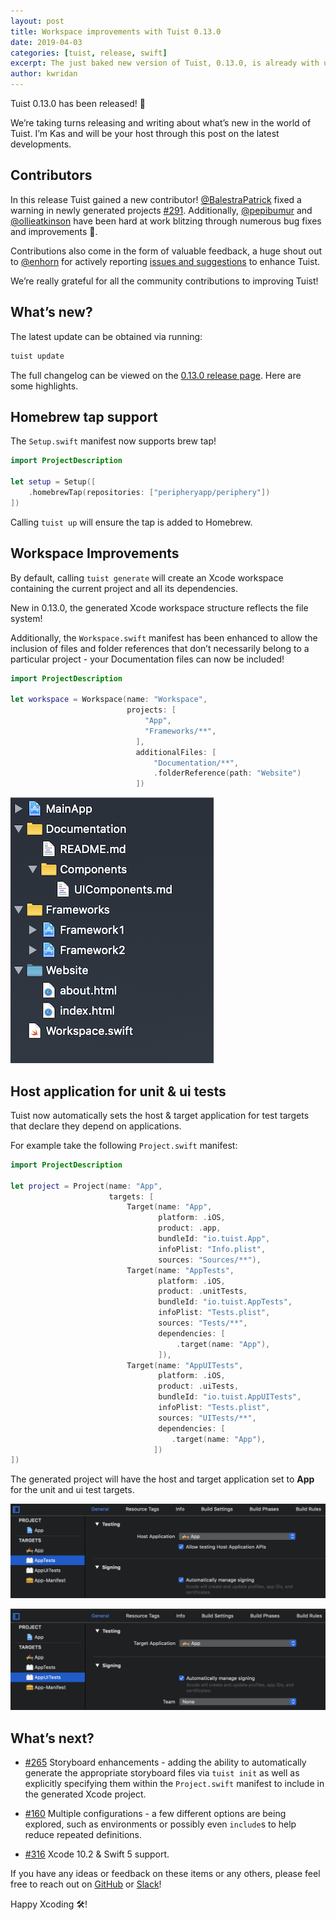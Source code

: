 ```yaml
---
layout: post
title: Workspace improvements with Tuist 0.13.0
date: 2019-04-03
categories: [tuist, release, swift]
excerpt: The just baked new version of Tuist, 0.13.0, is already with us. We added significant improvements to workspaces like being able to define additional files that are added to the project. We also aligned the structured of the generated workspaces to match the filesystem. This version also makes sure that for those test targets that depend on a host application are set up with the right settings.
author: kwridan
---
```


Tuist 0.13.0 has been released! 🎉

We’re taking turns releasing and writing about what’s new in the world of Tuist. I’m Kas and will be your host through this post on the latest developments.

## Contributors

In this release Tuist gained a new contributor! [@BalestraPatrick](https://github.com/BalestraPatrick) fixed a warning in newly generated projects [#291](https://github.com/tuist/tuist/pull/291). Additionally, [@pepibumur](https://github.com/pepibumur) and [@ollieatkinson](https://github.com/ollieatkinson) have been hard at work blitzing through numerous bug fixes and improvements 👏.

Contributions also come in the form of valuable feedback, a huge shout out to [@enhorn](https://github.com/enhorn) for actively reporting [issues and suggestions](https://github.com/tuist/tuist/issues?utf8=✓&q=is%3Aissue+author%3Aenhorn+) to enhance Tuist.

We’re really grateful for all the community contributions to improving Tuist!

## What’s new?

The latest update can be obtained via running:

```sh
tuist update
```

The full changelog can be viewed on the [0.13.0 release page](https://github.com/tuist/tuist/releases/tag/0.13.0). Here are some highlights.

## Homebrew tap support

The `Setup.swift` manifest now supports brew tap!

```swift
import ProjectDescription

let setup = Setup([
	.homebrewTap(repositories: ["peripheryapp/periphery"])
])
```

Calling `tuist up` will ensure the tap is added to Homebrew.

## Workspace Improvements

By default, calling `tuist generate` will create an Xcode workspace containing the current project and all its dependencies.

New in 0.13.0, the generated Xcode workspace structure reflects the file system!

Additionally, the `Workspace.swift` manifest has been enhanced to allow the inclusion of files and folder references that don’t necessarily belong to a particular project - your Documentation files can now be included!

```swift
import ProjectDescription

let workspace = Workspace(name: "Workspace",
                          projects: [
                              "App",
                              "Frameworks/**",
                            ],
                            additionalFiles: [
                                "Documentation/**",
                                .folderReference(path: "Website")
                            ])
```

<img class="posts__post-screenshot" 
     alt="Workspace with additional files and folder references" 
     src="workspace-improvements.png" />

## Host application for unit & ui tests

Tuist now automatically sets the host & target application for test targets that declare they depend on applications.

For example take the following `Project.swift` manifest:

```swift
import ProjectDescription

let project = Project(name: "App",
                      targets: [
                          Target(name: "App",
                                 platform: .iOS,
                                 product: .app,
                                 bundleId: "io.tuist.App",
                                 infoPlist: "Info.plist",
                                 sources: "Sources/**"),
                          Target(name: "AppTests",
                                 platform: .iOS,
                                 product: .unitTests,
                                 bundleId: "io.tuist.AppTests",
                                 infoPlist: "Tests.plist",
                                 sources: "Tests/**",
                                 dependencies: [
                                     .target(name: "App"),
                                 ]),
                          Target(name: "AppUITests",
                                 platform: .iOS,
                                 product: .uiTests,
                                 bundleId: "io.tuist.AppUITests",
                                 infoPlist: "Tests.plist",
                                 sources: "UITests/**",
                                 dependencies: [
                                    .target(name: "App"),
                                ])
])
```

The generated project will have the host and target application set to **App** for the unit and ui test targets.

<img class="posts__post-screenshot" 
     alt="Unit tests target with host application" 
     src="unit-tests-host-application.png" />

<img class="posts__post-screenshot" 
     alt="UI tests target with target application" 
     src="ui-tests-target-application.png" />

## What’s next?

- [#265](https://github.com/tuist/tuist/issues/265) Storyboard enhancements - adding the ability to automatically generate the appropriate storyboard files via `tuist init` as well as explicitly specifying them within the `Project.swift` manifest to include in the generated Xcode project.

- [#160](https://github.com/tuist/tuist/issues/160) Multiple configurations - a few different options are being explored, such as environments or possibly even `include`s to help reduce repeated definitions.

- [#316](https://github.com/tuist/tuist/issues/316) Xcode 10.2 & Swift 5 support.

If you have any ideas or feedback on these items or any others, please feel free to reach out on [GitHub](https://github.com/tuist/tuist) or [Slack](http://slack.tuist.io)!

Happy Xcoding 🛠!
